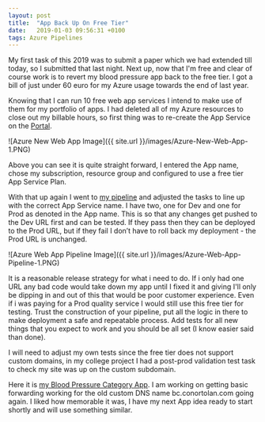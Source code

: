 ```yaml
---
layout: post
title:  "App Back Up On Free Tier"
date:   2019-01-03 09:56:31 +0100
tags: Azure Pipelines
---
```


My first task of this 2019 was to submit a paper which we had extended till today, so I submitted that last night. Next up, now that I'm free and clear of course work is to revert my blood pressure app back to the free tier. I got a bill of just under 60 euro for my Azure usage towards the end of last year.

Knowing that I can run 10 free web app services I intend to make use of them for my portfolio of apps. I had deleted all of my Azure resources to close out my billable hours, so first thing was to re-create the App Service on the [Portal](https://portal.azure.com/).

![Azure New Web App Image]({{ site.url }}/images/Azure-New-Web-App-1.PNG)

Above you can see it is quite straight forward, I entered the App name, chose my subscription, resource group and configured to use a free tier App Service Plan.

With that up again I went to [my pipeline](Devops.azure.com) and adjusted the tasks to line up with the correct App Service name. I have two, one for Dev and one for Prod as denoted in the App name. This is so that any changes get pushed to the Dev URL first and can be tested. If they pass then they can be deployed to the Prod URL, but if they fail I don’t have to roll back my deployment - the Prod URL is unchanged.

![Azure Web App Pipeline Image]({{ site.url }}/images/Azure-Web-App-Pipeline-1.PNG)

It is a reasonable release strategy for what i need to do. If i only had one URL any bad code would take down my app until I fixed it and giving I'll only be dipping in and out of this that would be poor customer experience. Even if i was paying for a Prod quality service I would still use this free tier for testing. Trust the construction of your pipeline, put all the logic in there to make deployment a safe and repeatable process. Add tests for all new things that you expect to work and you should be all set (I know easier said than done).

I will need to adjust my own tests since the free tier does not support custom domains, in my college project I had a post-prod validation test task to check my site was up on the custom subdomain.

Here it is [my Blood Pressure Category App](http://bpcalculator-2-prod-as.azurewebsites.net/). I am working on getting basic forwarding working for the old custom DNS name bc.conortolan.com going again. I liked how memorable it was, I have my next App idea ready to start shortly and will use something similar.
